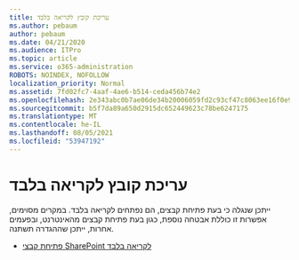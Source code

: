 ```yaml
---
title: עריכת קובץ לקריאה בלבד
ms.author: pebaum
author: pebaum
ms.date: 04/21/2020
ms.audience: ITPro
ms.topic: article
ms.service: o365-administration
ROBOTS: NOINDEX, NOFOLLOW
localization_priority: Normal
ms.assetid: 7fd02fc7-4aaf-4ae6-b514-ceda456b74e2
ms.openlocfilehash: 2e343abc0b7ae06de34b20006059fd2c93cf47c8063ee16f0e9e1ab273e1ee4d
ms.sourcegitcommit: b5f7da89a650d2915dc652449623c78be6247175
ms.translationtype: MT
ms.contentlocale: he-IL
ms.lasthandoff: 08/05/2021
ms.locfileid: "53947192"
---
```

# <a name="edit-a-read-only-file"></a>עריכת קובץ לקריאה בלבד

ייתכן שנגלה כי בעת פתיחת קבצים, הם נפתחים לקריאה בלבד. במקרים מסוימים, אפשרות זו כוללת אבטחה נוספת, כגון בעת פתיחת קבצים מהאינטרנט, ובפעמים אחרות, ייתכן שההגדרה תשתנה.

- [פתיחת קבצי SharePoint לקריאה בלבד](https://docs.microsoft.com/sharepoint/troubleshoot/lists-and-libraries/files-open-as-read-only-and-cannot-check-in-or-out)
